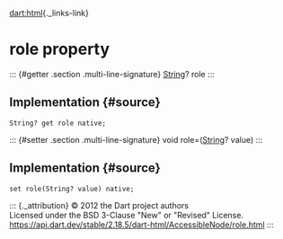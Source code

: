 [dart:html](../../dart-html/dart-html-library){._links-link}

role property
=============

::: {#getter .section .multi-line-signature}
[String](../../dart-core/string-class)? role
:::

Implementation {#source}
--------------

``` {.language-dart data-language="dart"}
String? get role native;
```

::: {#setter .section .multi-line-signature}
void role=([String](../../dart-core/string-class)? value)
:::

Implementation {#source}
--------------

``` {.language-dart data-language="dart"}
set role(String? value) native;
```

::: {._attribution}
© 2012 the Dart project authors\
Licensed under the BSD 3-Clause \"New\" or \"Revised\" License.\
<https://api.dart.dev/stable/2.18.5/dart-html/AccessibleNode/role.html>
:::
